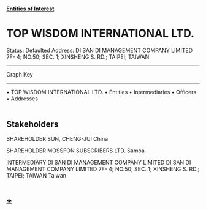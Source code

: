 #### [Entities of Interest](/list.html)
<link rel="stylesheet" type="text/css" href="../../assets/style.css">

<style>
body{background-image:url("http://eoi-graphs.s3-website-eu-west-1.amazonaws.com/TOP_WISDOM_INTERNATIONAL_LTD..png");background-repeat: no-repeat;background-size: contain;}
.markdown>p>span{background-color: white;}
</style>

# TOP WISDOM INTERNATIONAL LTD.
<span>Status: Defaulted
Address: DI SAN DI MANAGEMENT COMPANY LIMITED 7F- 4; NO.50; SEC. 1; XINSHENG S. RD.; TAIPEI; TAIWAN
</span>

---



<div class="legend">
Graph Key
<hr>
<span class="focus">• TOP WISDOM INTERNATIONAL LTD.</span>
<span class="entity">• Entities</span>
<span class="intermediary">• Intermediaries</span>
<span class="officer">• Officers</span>
<span class="address">• Addresses</span>
</div><br>


## Stakeholders
<span>SHAREHOLDER
SUN, CHENG-JUI
China
</span>

<span>SHAREHOLDER
MOSSFON SUBSCRIBERS LTD.
Samoa
</span>

<span>INTERMEDIARY
DI SAN DI MANAGEMENT COMPANY LIMITED
DI SAN DI MANAGEMENT COMPANY LIMITED 7F- 4; NO.50; SEC. 1; XINSHENG S. RD.; TAIPEI; TAIWAN
Taiwan
</span>


<br><br><a class="contribute_button" href="Readme.md">👁</a>
